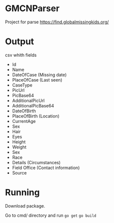 # GMCNParser

Project for parse https://find.globalmissingkids.org/

# Output

csv whith fields

- Id
- Name
- DateOfCase (Missing date)
- PlaceOfCase (Last seen)
- CaseType
- PicUrl
- PicBase64
- AdditionalPicUrl
- AdditionalPicBase64
- DateOfBirth
- PlaceOfBirth (Location)
- CurrentAge
- Sex 
- Hair
- Eyes
- Height
- Weight
- Sex
- Race
- Details (Circumstances)
- Field Office (Contact information)
- Source


# Running
Download package.

Go to cmd/ directory and run
`go get`
`go build`